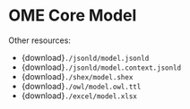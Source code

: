 # OME Core Model

Other resources:

* {download}`./jsonld/model.jsonld`
* {download}`./jsonld/model.context.jsonld`
* {download}`./shex/model.shex`
* {download}`./owl/model.owl.ttl`
* {download}`./excel/model.xlsx`
